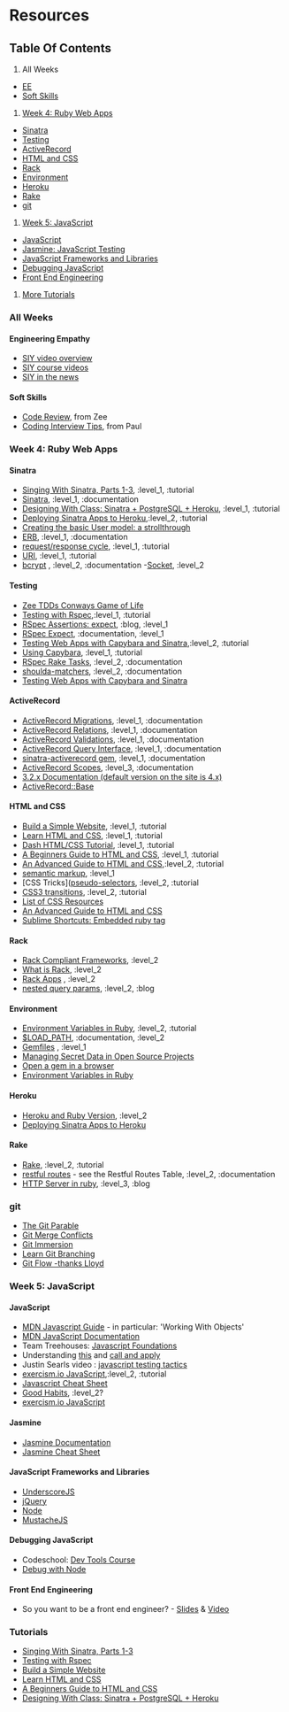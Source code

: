 # Resources

## Table Of Contents

1. All Weeks
  - [EE](#engineering-empathy)
  - [Soft Skills](#soft-skills)
1. [Week 4: Ruby Web Apps](#week-4-ruby-web-apps)
  - [Sinatra](#sinatra)
  - [Testing](#testing)
  - [ActiveRecord](#activerecord)
  - [HTML and CSS](#HTML-and-CSS)
  - [Rack](#rack)
  - [Environment](#environment)
  - [Heroku](#heroku)
  - [Rake](#rake)
  - [git](#git)
1. [Week 5: JavaScript](#week-5--javascript)
  - [JavaScript](#javascript)
  - [Jasmine: JavaScript Testing](#jasmine)
  - [JavaScript Frameworks and Libraries](#javascript-frameworks-and-libraries)
  - [Debugging JavaScript](#debugging-javascript)
  - [Front End Engineering](#front-end-engineering)
1. [More Tutorials](#tutorials)

### All Weeks

#### Engineering Empathy

- [SIY video overview](http://www.youtube.com/watch?v=r8fcqrNO7so)
- [SIY course videos](http://www.siyli.org/take-the-course/siy-curriculum/)
- [SIY in the news](http://www.huffingtonpost.com/2013/09/29/googles-jolly-good-fellow_n_3975944.html)

#### Soft Skills

- [Code Review](http://blog.codeclimate.com/blog/2013/10/09/unexpected-outcomes-of-code-reviews/?utm_source=Code+Climate&utm_campaign=ef73e7adfa-newsletter-2013-10&utm_medium=email&utm_term=0_672a7f5529-ef73e7adfa-318096897), from Zee
- [Coding Interview Tips](http://www.interviewcake.com/tips-and-tricks), from Paul

### Week 4: Ruby Web Apps

#### Sinatra

- [Singing With Sinatra, Parts 1-3](http://net.tutsplus.com/tutorials/ruby/singing-with-sinatra/), :level_1, :tutorial
- [Sinatra](http://www.sinatrarb.com), :level_1, :documentation
- [Designing With Class: Sinatra + PostgreSQL + Heroku](http://mherman.org/blog/2013/06/08/designing-with-class-sinatra-plus-postgresql-plus-heroku/), :level_1, :tutorial
- [Deploying Sinatra Apps to Heroku](http://cloud.dzone.com/articles/deploying-sinatra-app-heroku-0),:level_2, :tutorial
- [Creating the basic User model: a strollthrough](https://github.com/labe/sinatra_user_accounts)
- [ERB](http://ruby-doc.org/stdlib-1.9.3/libdoc/erb/rdoc/ERB.html), :level_1, :documentation
- [request/response cycle](http://devhub.fm/http-requestresponse-basics/), :level_1, :tutorial
- [URI](https://en.wikipedia.org/wiki/URI_scheme#Examples), :level_1, :tutorial
- [bcrypt](http://bcrypt-ruby.rubyforge.org/) , :level_2, :documentation
-[Socket](http://www.ruby-doc.org/stdlib-2.0.0/libdoc/socket/rdoc/Socket.html), :level_2

#### Testing

- [Zee TDDs Conways Game of Life](https://gist.github.com/zspencer/6924352)
- [Testing with Rspec](http://net.tutsplus.com/tutorials/ruby/ruby-for-newbies-testing-with-rspec/),:level_1, :tutorial
- [RSpec Assertions: expect](http://betterspecs.org/#expect), :blog, :level_1
- [RSpec Expect](http://myronmars.to/n/dev-blog/2012/06/rspecs-new-expectation-syntax), :documentation, :level_1
- [Testing Web Apps with Capybara and Sinatra](http://net.tutsplus.com/tutorials/ruby/ruby-for-newbies-testing-web-apps-with-capybara-and-cucumber/),:level_2, :tutorial
- [Using Capybara](https://github.com/jnicklas/capybara), :level_1, :tutorial
- [RSpec Rake Tasks](https://www.relishapp.com/rspec/rspec-core/docs/command-line/rake-task), :level_2, :documentation
-  [shoulda-matchers](https://github.com/thoughtbot/shoulda-matchers), :level_2, :documentation
- [Testing Web Apps with Capybara and Sinatra](http://net.tutsplus.com/tutorials/ruby/ruby-for-newbies-testing-web-apps-with-capybara-and-cucumber/)

#### ActiveRecord
- [ActiveRecord Migrations](http://api.rubyonrails.org/classes/ActiveRecord/Migration.html), :level_1, :documentation
- [ActiveRecord Relations](http://api.rubyonrails.org/classes/ActiveRecord/Relation.html), :level_1, :documentation
- [ActiveRecord Validations](http://guides.rubyonrails.org/active_record_validations.html), :level_1, :documentation
- [ActiveRecord Query Interface](http://guides.rubyonrails.org/active_record_querying.html), :level_1, :documentation
- [sinatra-activerecord gem](https://github.com/janko-m/sinatra-activerecord), :level_1, :documentation
- [ActiveRecord Scopes](http://guides.rubyonrails.org/active_record_querying.html#scopes), :level_3, :documentation
- [3.2.x Documentation (default version on the site is 4.x)](http://guides.rubyonrails.org/v3.2.13/)
- [ActiveRecord::Base](http://rubydoc.info/gems/activerecord/3.2.13/ActiveRecord/Base)

#### HTML and CSS
- [Build a Simple Website](http://teamtreehouse.com/library/websites/build-a-simple-website), :level_1, :tutorial
- [Learn HTML and CSS](http://teamtreehouse.com/learning-adventures/learn-html-and-css), :level_1, :tutorial
- [Dash HTML/CSS Tutorial](https://dash.generalassemb.ly/), :level_1, :tutorial
- [A Beginners Guide to HTML and CSS](http://learn.shayhowe.com/), :level_1, :tutorial
- [An Advanced Guide to HTML and CSS](http://learn.shayhowe.com/),:level_2, :tutorial
- [semantic markup](http://www.webstyleguide.com/wsg3/5-site-structure/2-semantic-markup.html), :level_1
- [CSS Tricks]([pseudo-selectors](http://css-tricks.com), :level_2, :tutorial
- [CSS3 transitions](http://net.tutsplus.com/tutorials/html-css-techniques/css-fundametals-css-3-transitions/), :level_2, :tutorial
- [List of CSS Resources](https://gist.github.com/jenmyers/a6bb9ea6233c6c5a9edb)
- [An Advanced Guide to HTML and CSS](http://learn.shayhowe.com/)
- [Sublime Shortcuts: Embedded ruby tag](https://github.com/eddorre/SublimeERB)

#### Rack
- [Rack Compliant Frameworks](https://devcenter.heroku.com/articles/rack#sinatra), :level_2
- [What is Rack](http://codefol.io/posts/14--What-is-Rack-A-Primer), :level_2
- [Rack Apps](http://rack.rubyforge.org/doc/Rack/Builder.html) , :level_2
- [nested query params](http://codefol.io/posts/9-How-Does-Rack-Parse-Query-Params-With-parse-nested-query), :level_2, :blog

#### Environment
- [Environment Variables in Ruby](http://ruby.about.com/od/rubyfeatures/a/envvar.htm), :level_2, :tutorial
- [$LOAD_PATH](http://selfless-singleton.rickwinfrey.com/2012/12/20/-rubys-load-path/), :documentation, :level_2
- [Gemfiles](http://bundler.io/v1.3/gemfile.html) , :level_1
- [Managing Secret Data in Open Source Projects](https://gist.github.com/ndelage/7026164)
- [Open a gem in a browser](http://blog.thejls.com/post/19789574673/opening-a-gem-source-with-sublime-text-2)
- [Environment Variables in Ruby](http://ruby.about.com/od/rubyfeatures/a/envvar.htm)

#### Heroku
- [Heroku and Ruby Version](https://devcenter.heroku.com/articles/getting-started-with-ruby#specify-ruby-version-and-declare-dependencies-with-a-gemfile), :level_2
- [Deploying Sinatra Apps to Heroku](http://cloud.dzone.com/articles/deploying-sinatra-app-heroku-0)

#### Rake
- [Rake](http://jasonseifer.com/2010/04/06/rake-tutorial#The-Default-Task), :level_2, :tutorial
- [restful routes](http://guides.rubyonrails.org/routing.html) - see the Restful Routes Table, :level_2, :documentation
- [HTTP Server in ruby](http://oldmoe.blogspot.com/2009/10/ruby-19x-web-servers-booklet.html), :level_3, :blog

### git
- [The Git Parable](http://tom.preston-werner.com/2009/05/19/the-git-parable.html)
- [Git Merge Conflicts](https://help.github.com/articles/resolving-a-merge-conflict-from-the-command-line)
- [Git Immersion](http://gitimmersion.com/)
- [Learn Git Branching](http://pcottle.github.io/learnGitBranching/)
- [Git Flow -thanks Lloyd](https://github.com/netelder/tictactoe/blob/master/git_procedure.txt)

### Week 5: JavaScript

#### JavaScript

- [MDN Javascript Guide](https://developer.mozilla.org/en-US/docs/Web/JavaScript/Guide) - in particular: 'Working With Objects'
- [MDN JavaScript Documentation](https://developer.mozilla.org/en-US/docs/Web/JavaScript/Reference)
- Team Treehouses: [Javascript Foundations](http://teamtreehouse.com/library/websites/javascript-foundations)
- Understanding [this](http://trephine.org/t/index.php?title=Understanding_JavaScript%27s_this_keyword) and [call and apply](http://trephine.org/t/index.php?title=JavaScript_call_and_apply)
- Justin Searls video : [javascript testing tactics](https://speakerdeck.com/searls/javascript-testing-tactics)
- [exercism.io JavaScript](exercism.io/setup/javascript),:level_2, :tutorial
- [Javascript Cheat Sheet](http://wps.aw.com/wps/media/objects/2234/2287950/javascript_refererence.pdf)
- [Good Habits](http://enterprisejquery.com/2010/10/how-good-c-habits-can-encourage-bad-javascript-habits-part-1/), :level_2?
- [exercism.io JavaScript](exercism.io/setup/javascript)

#### Jasmine

- [Jasmine Documentation](http://pivotal.github.io/jasmine/)
- [Jasmine Cheat Sheet](http://www.cheatography.com/citguy/cheat-sheets/jasmine-js-testing/)

#### JavaScript Frameworks and Libraries

- [UnderscoreJS](http://underscorejs.org/)
- [jQuery](http://jquery.com/)
- [Node](http://nodejs.org)
- [MustacheJS](https://github.com/defunkt/mustache)

#### Debugging JavaScript

- Codeschool: [Dev Tools Course](https://www.codeschool.com/courses/discover-devtools)
- [Debug with Node](http://nodejs.org/api/debugger.html)

#### Front End Engineering

- So you want to be a front end engineer? -
  [Slides](https://speakerdeck.com/dmosher/so-you-want-to-be-a-front-end-engineer) &
  [Video](http://www.youtube.com/watch?v=Lsg84NtJbmI)

### Tutorials

- [Singing With Sinatra, Parts 1-3](http://net.tutsplus.com/tutorials/ruby/singing-with-sinatra/)
- [Testing with Rspec](http://net.tutsplus.com/tutorials/ruby/ruby-for-newbies-testing-with-rspec/)
- [Build a Simple Website](http://teamtreehouse.com/library/websites/build-a-simple-website)
- [Learn HTML and CSS](http://teamtreehouse.com/learning-adventures/learn-html-and-css)
- [A Beginners Guide to HTML and CSS](http://learn.shayhowe.com/)
- [Designing With Class: Sinatra + PostgreSQL + Heroku](http://mherman.org/blog/2013/06/08/designing-with-class-sinatra-plus-postgresql-plus-heroku/)
